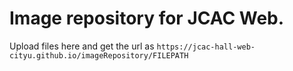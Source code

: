 # Image repository for JCAC Web.

Upload files here and get the url as `https://jcac-hall-web-cityu.github.io/imageRepository/FILEPATH`

